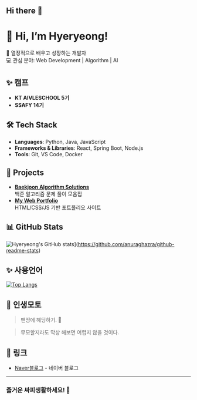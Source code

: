 ## Hi there 👋
# 👋 Hi, I’m Hyeryeong!

🚀 열정적으로 배우고 성장하는 개발자  
💻 관심 분야: Web Development | Algorithm | AI  

## ✨ 캠프
-  **KT AIVLESCHOOL 5기**
-  **SSAFY 14기**

## 🛠 Tech Stack
- **Languages**: Python, Java, JavaScript  
- **Frameworks & Libraries**: React, Spring Boot, Node.js  
- **Tools**: Git, VS Code, Docker  

## 📌 Projects
- **[Baekjoon Algorithm Solutions](https://github.com/hyeryeongeda/baekjoon_algorithm)**  
  백준 알고리즘 문제 풀이 모음집  
- **[My Web Portfolio](https://github.com/hyeryeongeda/my_web)**  
  HTML/CSS/JS 기반 포트폴리오 사이트  

## 📊 GitHub Stats
![Hyeryeong's GitHub stats](https://github-readme-stats.vercel.app/api?username=hyeryeongeda)](https://github.com/anuraghazra/github-readme-stats)

## ✨ 사용언어

[![Top Langs](https://github-readme-stats.vercel.app/api/top-langs/?username=hyeryeongeda)](https://github.com/anuraghazra/github-readme-stats)

## 💬 인생모토

> 맨땅에 헤딩하기. 💭

> 무모할지라도 막상 해보면 어렵지 않을 것이다.


## 🔗 링크
- [Naver블로그](https://blog.naver.com/novembre_vingt-deux) - 네이버 블로그

---

### 즐거운 싸피생활하세요! 🚀
